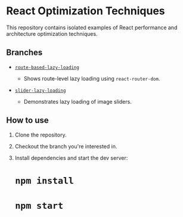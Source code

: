 # React Optimization Techniques

This repository contains isolated examples of React performance and architecture optimization techniques.

## Branches

- [`route-based-lazy-loading`](https://github.com/ronadabasha/react-optimization-techniques/tree/route-based-lazy-loading)

  - Shows route-level lazy loading using `react-router-dom`.

- [`slider-lazy-loading`](https://github.com/ronadabasha/react-optimization-techniques/tree/lazy-loading-slider)
  - Demonstrates lazy loading of image sliders.

## How to use

1. Clone the repository.
2. Checkout the branch you're interested in.
3. Install dependencies and start the dev server:

   # `npm install`

   # `npm start`
